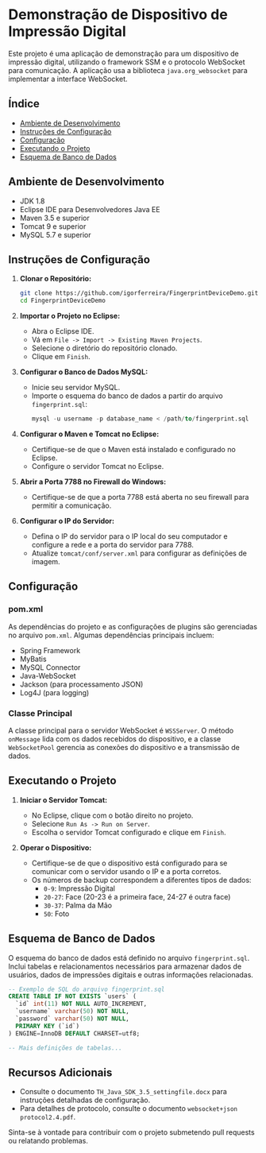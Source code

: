 # Demonstração de Dispositivo de Impressão Digital

Este projeto é uma aplicação de demonstração para um dispositivo de impressão digital, utilizando o framework SSM e o protocolo WebSocket para comunicação. A aplicação usa a biblioteca `java.org_websocket` para implementar a interface WebSocket.

## Índice
- [Ambiente de Desenvolvimento](#ambiente-de-desenvolvimento)
- [Instruções de Configuração](#instruções-de-configuração)
- [Configuração](#configuração)
- [Executando o Projeto](#executando-o-projeto)
- [Esquema de Banco de Dados](#esquema-de-banco-de-dados)

## Ambiente de Desenvolvimento
- JDK 1.8
- Eclipse IDE para Desenvolvedores Java EE
- Maven 3.5 e superior
- Tomcat 9 e superior
- MySQL 5.7 e superior

## Instruções de Configuração

1. **Clonar o Repositório:**
   ```bash
   git clone https://github.com/igorferreira/FingerprintDeviceDemo.git
   cd FingerprintDeviceDemo
   ```

2. **Importar o Projeto no Eclipse:**
   - Abra o Eclipse IDE.
   - Vá em `File -> Import -> Existing Maven Projects`.
   - Selecione o diretório do repositório clonado.
   - Clique em `Finish`.

3. **Configurar o Banco de Dados MySQL:**
   - Inicie seu servidor MySQL.
   - Importe o esquema do banco de dados a partir do arquivo `fingerprint.sql`:
     ```sql
     mysql -u username -p database_name < /path/to/fingerprint.sql
     ```

4. **Configurar o Maven e Tomcat no Eclipse:**
   - Certifique-se de que o Maven está instalado e configurado no Eclipse.
   - Configure o servidor Tomcat no Eclipse.

5. **Abrir a Porta 7788 no Firewall do Windows:**
   - Certifique-se de que a porta 7788 está aberta no seu firewall para permitir a comunicação.

6. **Configurar o IP do Servidor:**
   - Defina o IP do servidor para o IP local do seu computador e configure a rede e a porta do servidor para 7788.
   - Atualize `tomcat/conf/server.xml` para configurar as definições de imagem.

## Configuração

### pom.xml
As dependências do projeto e as configurações de plugins são gerenciadas no arquivo `pom.xml`. Algumas dependências principais incluem:
- Spring Framework
- MyBatis
- MySQL Connector
- Java-WebSocket
- Jackson (para processamento JSON)
- Log4J (para logging)

### Classe Principal
A classe principal para o servidor WebSocket é `WSSServer`. O método `onMessage` lida com os dados recebidos do dispositivo, e a classe `WebSocketPool` gerencia as conexões do dispositivo e a transmissão de dados.

## Executando o Projeto

1. **Iniciar o Servidor Tomcat:**
   - No Eclipse, clique com o botão direito no projeto.
   - Selecione `Run As -> Run on Server`.
   - Escolha o servidor Tomcat configurado e clique em `Finish`.

2. **Operar o Dispositivo:**
   - Certifique-se de que o dispositivo está configurado para se comunicar com o servidor usando o IP e a porta corretos.
   - Os números de backup correspondem a diferentes tipos de dados:
     - `0-9`: Impressão Digital
     - `20-27`: Face (20-23 é a primeira face, 24-27 é outra face)
     - `30-37`: Palma da Mão
     - `50`: Foto

## Esquema de Banco de Dados

O esquema do banco de dados está definido no arquivo `fingerprint.sql`. Inclui tabelas e relacionamentos necessários para armazenar dados de usuários, dados de impressões digitais e outras informações relacionadas.

```sql
-- Exemplo de SQL do arquivo fingerprint.sql
CREATE TABLE IF NOT EXISTS `users` (
  `id` int(11) NOT NULL AUTO_INCREMENT,
  `username` varchar(50) NOT NULL,
  `password` varchar(50) NOT NULL,
  PRIMARY KEY (`id`)
) ENGINE=InnoDB DEFAULT CHARSET=utf8;

-- Mais definições de tabelas...
```

## Recursos Adicionais

- Consulte o documento `TH_Java_SDK_3.5_settingfile.docx` para instruções detalhadas de configuração.
- Para detalhes de protocolo, consulte o documento `websocket+json protocol2.4.pdf`.

Sinta-se à vontade para contribuir com o projeto submetendo pull requests ou relatando problemas.

